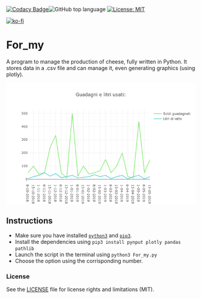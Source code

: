 [![Codacy Badge](https://api.codacy.com/project/badge/Grade/ee4174e8bde54a54b0131f732f0c955e)](https://www.codacy.com/app/rob93c/For_my?utm_source=github.com&amp;utm_medium=referral&amp;utm_content=rob93c/For_my&amp;utm_campaign=Badge_Grade)![GitHub top language](https://img.shields.io/github/languages/top/rob93c/RomRoamer.svg) [![License: MIT](https://img.shields.io/badge/License-MIT-yellow.svg)](https://opensource.org/licenses/MIT)

[![ko-fi](https://www.ko-fi.com/img/githubbutton_sm.svg)](https://ko-fi.com/Y8Y2UIWJ) 

# For_my
A program to manage the production of cheese, fully written in Python.
It stores data in a .csv file and can manage it, even generating graphics (using plotly).

![Sample graphic preview](sample/sample.png)

## Instructions
- Make sure you have installed [`python3`](https://www.python.org/downloads/) and [`pip3`](https://pip.pypa.io/en/stable/installing/).
- Install the dependencies using `pip3 install pynput plotly pandas pathlib`
- Launch the script in the terminal using `python3 For_my.py`
- Choose the option using the corrisponding number.

### License
See the [LICENSE](https://github.com/rob93c/RomRoamer/blob/master/LICENSE.md) file for license rights and limitations (MIT).